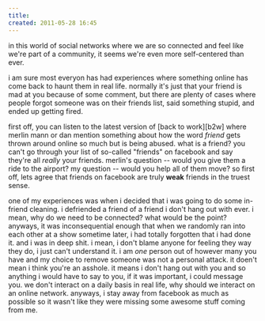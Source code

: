 ```yaml
---
title:
created: 2011-05-28 16:45
---
```


in this world of social networks where we are so connected and feel
like we're part of a community, it seems we're even more self-centered
than ever.

i am sure most everyon has had experiences where something online has
come back to haunt them in real life.  normally it's just that your
friend is mad at you because of some comment, but there are plenty of
cases where people forgot someone was on their friends list, said
something stupid, and ended up getting fired.

first off, you can listen to the latest version of [back to work][b2w]
where merlin mann or dan mention something about how the word _friend_
gets thrown around online so much but is being abused.  what is a
friend?  you can't go through your list of so-called "friends" on
facebook and say they're all _really_ your friends.  merlin's question
-- would you give them a ride to the airport?  my question -- would
you help all of them move?  so first off, lets agree that friends on
facebook are truly **weak** friends in the truest sense.

one of my experiences was when i decided that i was going to do some
in-friend cleaning.  i defriended a friend of a friend i don't hang
out with ever.  i mean, why do we need to be connected?  what would be
the point?  anyways, it was inconsequential enough that when we
randomly ran into each other at a show sometime later, i had totally
forgotten that i had done it.  and i was in deep shit.  i mean, i
don't blame anyone for feeling they way they do, i just can't
understand it.  i am _one_ person out of however many you have and my
choice to remove someone was not a personal attack.  it doen't mean i
think you're an asshole.  it means i don't hang out with you and so
anything i would have to say to you, if it was important, i could
message you.  we don't interact on a daily basis in real life, why
should we interact on an online network.  anyways, i stay away from
facebook as much as possible so it wasn't like they were missing some
awesome stuff coming from me.



